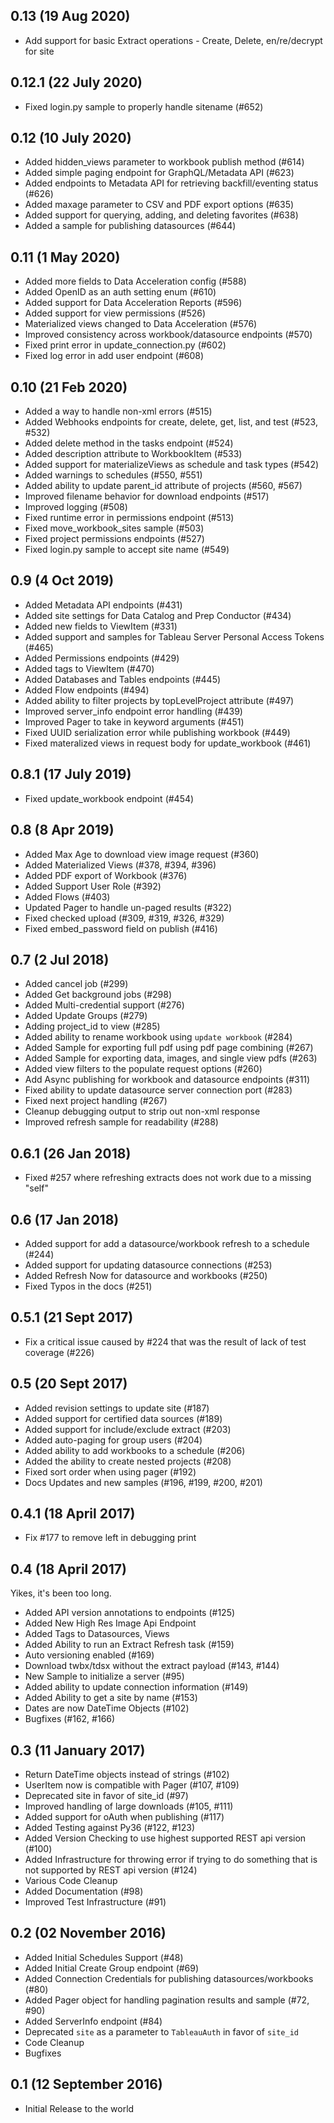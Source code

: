 ## 0.13 (19 Aug 2020)
* Add support for basic Extract operations - Create, Delete, en/re/decrypt for site

## 0.12.1 (22 July 2020)

* Fixed login.py sample to properly handle sitename (#652)

## 0.12 (10 July 2020)

* Added hidden_views parameter to workbook publish method (#614)
* Added simple paging endpoint for GraphQL/Metadata API (#623)
* Added endpoints to Metadata API for retrieving backfill/eventing status (#626)
* Added maxage parameter to CSV and PDF export options (#635)
* Added support for querying, adding, and deleting favorites (#638)
* Added a sample for publishing datasources (#644)

## 0.11 (1 May 2020)

* Added more fields to Data Acceleration config (#588)
* Added OpenID as an auth setting enum (#610)
* Added support for Data Acceleration Reports (#596)
* Added support for view permissions (#526)
* Materialized views changed to Data Acceleration (#576)
* Improved consistency across workbook/datasource endpoints (#570)
* Fixed print error in update_connection.py (#602)
* Fixed log error in add user endpoint (#608)

## 0.10 (21 Feb 2020)

* Added a way to handle non-xml errors (#515)
* Added Webhooks endpoints for create, delete, get, list, and test (#523, #532)
* Added delete method in the tasks endpoint (#524)
* Added description attribute to WorkbookItem (#533)
* Added support for materializeViews as schedule and task types (#542)
* Added warnings to schedules (#550, #551)
* Added ability to update parent_id attribute of projects (#560, #567)
* Improved filename behavior for download endpoints (#517)
* Improved logging (#508)
* Fixed runtime error in permissions endpoint (#513)
* Fixed move_workbook_sites sample (#503)
* Fixed project permissions endpoints (#527)
* Fixed login.py sample to accept site name (#549)

## 0.9 (4 Oct 2019)

* Added Metadata API endpoints (#431)
* Added site settings for Data Catalog and Prep Conductor (#434)
* Added new fields to ViewItem (#331)
* Added support and samples for Tableau Server Personal Access Tokens (#465)
* Added Permissions endpoints (#429)
* Added tags to ViewItem (#470)
* Added Databases and Tables endpoints (#445)
* Added Flow endpoints (#494)
* Added ability to filter projects by topLevelProject attribute (#497)
* Improved server_info endpoint error handling (#439)
* Improved Pager to take in keyword arguments (#451)
* Fixed UUID serialization error while publishing workbook (#449)
* Fixed materalized views in request body for update_workbook (#461)

## 0.8.1 (17 July 2019)

* Fixed update_workbook endpoint (#454)

## 0.8 (8 Apr 2019)

* Added Max Age to download view image request (#360)
* Added Materialized Views (#378, #394, #396)
* Added PDF export of Workbook (#376)
* Added Support User Role (#392)
* Added Flows (#403)
* Updated Pager to handle un-paged results (#322)
* Fixed checked upload (#309, #319, #326, #329)
* Fixed embed_password field on publish (#416)

## 0.7 (2 Jul 2018)

* Added cancel job (#299)
* Added Get background jobs (#298)
* Added Multi-credential support (#276)
* Added Update Groups (#279)
* Adding project_id to view (#285)
* Added ability to rename workbook using `update workbook` (#284)
* Added Sample for exporting full pdf using pdf page combining (#267)
* Added Sample for exporting data, images, and single view pdfs (#263)
* Added view filters to the populate request options (#260)
* Add Async publishing for workbook and datasource endpoints (#311)
* Fixed ability to update datasource server connection port (#283)
* Fixed next project handling (#267)
* Cleanup debugging output to strip out non-xml response
* Improved refresh sample for readability (#288)

## 0.6.1 (26 Jan 2018)

* Fixed #257 where refreshing extracts does not work due to a missing "self"

## 0.6 (17 Jan 2018)

* Added support for add a datasource/workbook refresh to a schedule (#244)
* Added support for updating datasource connections (#253) 
* Added Refresh Now for datasource and workbooks (#250)
* Fixed Typos in the docs (#251)

## 0.5.1 (21 Sept 2017)

* Fix a critical issue caused by #224 that was the result of lack of test coverage (#226)

## 0.5 (20 Sept 2017)

* Added revision settings to update site (#187)
* Added support for certified data sources (#189)
* Added support for include/exclude extract (#203)
* Added auto-paging for group users (#204)
* Added ability to add workbooks to a schedule (#206)
* Added the ability to create nested projects (#208)
* Fixed sort order when using pager (#192)
* Docs Updates and new samples (#196, #199, #200, #201)

## 0.4.1 (18 April 2017)

* Fix #177 to remove left in debugging print

## 0.4 (18 April 2017)
 
Yikes, it's been too long.

* Added API version annotations to endpoints (#125)
* Added New High Res Image Api Endpoint
* Added Tags to Datasources, Views
* Added Ability to run an Extract Refresh task (#159)
* Auto versioning enabled (#169)
* Download twbx/tdsx without the extract payload (#143, #144)
* New Sample to initialize a server (#95)
* Added ability to update connection information (#149)
* Added Ability to get a site by name (#153)
* Dates are now DateTime Objects (#102)
* Bugfixes (#162, #166)

## 0.3 (11 January 2017)

* Return DateTime objects instead of strings (#102)
* UserItem now is compatible with Pager (#107, #109)
* Deprecated site in favor of site_id (#97)
* Improved handling of large downloads (#105, #111)
* Added support for oAuth when publishing (#117)
* Added Testing against Py36 (#122, #123)
* Added Version Checking to use highest supported REST api version (#100)
* Added Infrastructure for throwing error if trying to do something that is not supported by REST api version (#124)
* Various Code Cleanup
* Added Documentation (#98)
* Improved Test Infrastructure (#91)

## 0.2 (02 November 2016)

* Added Initial Schedules Support (#48)
* Added Initial Create Group endpoint (#69)
* Added Connection Credentials for publishing datasources/workbooks (#80)
* Added Pager object for handling pagination results and sample (#72, #90)
* Added ServerInfo endpoint (#84)
* Deprecated `site` as a parameter to `TableauAuth` in favor of `site_id`
* Code Cleanup
* Bugfixes

## 0.1 (12 September 2016)

* Initial Release to the world
